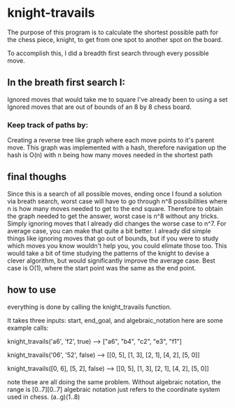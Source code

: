 # knight-travails

The purpose of this program is to calculate the shortest possible path for the chess piece, knight, to get from one spot to another spot on the board.

To accomplish this, I did a breadth first search through every possible move.

## In the breath first search I:

Ignored moves that would take me to square I've already been to using a set
Ignored moves that are out of bounds of an 8 by 8 chess board.

### Keep track of paths by:

Creating a reverse tree like graph where each move points to it's parent move.
This graph was implemented with a hash, therefore navigation up the hash is O(n) with n being how many moves needed in the shortest path

## final thoughs

Since this is a search of all possible moves, ending once I found a solution via breath search, worst case will have to go through n^8 possibilities where n is how many moves needed to get to the end square. Therefore to obtain the graph needed to get the answer, worst case is n^8 without any tricks. Simply ignoring moves that I already did changes the worse case to n^7. For average case, you can make that quite a bit better. I already did simple things like ignoring moves that go out of bounds, but if you were to study which moves you know wouldn't help you, you could elimate those too. This would take a bit of time studying the patterns of the knight to devise a clever algorithm, but would significantly improve the average case. Best case is O(1), where the start point was the same as the end point.

## how to use

everything is done by calling the knight_travails function.

It takes three inputs: start, end_goal, and algebraic_notation
here are some example calls:

knight_travails('a6', 'f2', true) --> ["a6", "b4", "c2", "e3", "f1"]

knight_travails('06', '52', false) --> [[0, 5], [1, 3], [2, 1], [4, 2], [5, 0]]

knight_travails([0, 6], [5, 2], false) --> [[0, 5], [1, 3], [2, 1], [4, 2], [5, 0]]

note these are all doing the same problem. Without algebraic notation, the range is [0..7][0..7]
algebraic notation just refers to the coordinate system used in chess. (a..g)(1..8)
